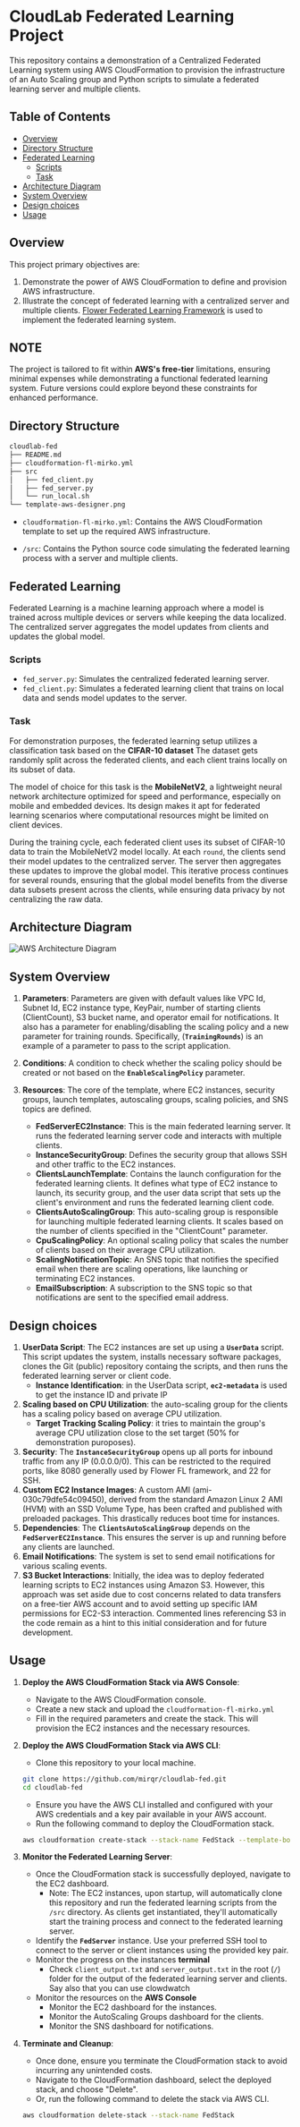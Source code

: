 # CloudLab Federated Learning Project

This repository contains a demonstration of a Centralized Federated Learning system using AWS CloudFormation to provision the infrastructure of an Auto Scaling group and Python scripts to simulate a federated learning server and multiple clients.


## Table of Contents

- [Overview](#overview)
- [Directory Structure](#directory-structure)
- [Federated Learning](#federated-learning)
  - [Scripts](#scripts)
  - [Task](#task)
- [Architecture Diagram](#architecture-diagram)
- [System Overview](#system-overview)
- [Design choices](#design-choices)
- [Usage](#usage)

## Overview

This project primary objectives are:

1. Demonstrate the power of AWS CloudFormation to define and provision AWS infrastructure.
2. Illustrate the concept of federated learning with a centralized server and multiple clients. [Flower Federated Learning Framework](https://flower.dev/) is used to implement the federated learning system.

## NOTE

The project is tailored to fit within **AWS's free-tier** limitations, ensuring minimal expenses while demonstrating a functional federated learning system. Future versions could explore beyond these constraints for enhanced performance.   

## Directory Structure

```bash
cloudlab-fed
├── README.md
├── cloudformation-fl-mirko.yml
├── src
│   ├── fed_client.py
│   ├── fed_server.py
│   └── run_local.sh
└── template-aws-designer.png
```

- `cloudformation-fl-mirko.yml`: Contains the AWS CloudFormation template to set up the required AWS infrastructure.
  
- `/src`: Contains the Python source code simulating the federated learning process with a server and multiple clients.

## Federated Learning

Federated Learning is a machine learning approach where a model is trained across multiple devices or servers while keeping the data localized. The centralized server aggregates the model updates from clients and updates the global model.

### Scripts

- `fed_server.py`: Simulates the centralized federated learning server.
- `fed_client.py`: Simulates a federated learning client that trains on local data and sends model updates to the server.

### Task

For demonstration purposes, the federated learning setup utilizes a classification task based on the **CIFAR-10 dataset** The dataset gets randomly split across the federated clients, and each client trains locally on its subset of data.

The model of choice for this task is the **MobileNetV2**, a lightweight neural network architecture optimized for speed and performance, especially on mobile and embedded devices. Its design makes it apt for federated learning scenarios where computational resources might be limited on client devices.

During the training cycle, each federated client uses its subset of CIFAR-10 data to train the MobileNetV2 model locally. At each `round`, the clients send their model updates to the centralized server. The server then aggregates these updates to improve the global model. This iterative process continues for several rounds, ensuring that the global model benefits from the diverse data subsets present across the clients, while ensuring data privacy by not centralizing the raw data.

## Architecture Diagram

![AWS Architecture Diagram](./template-aws-designer.png)


## System Overview

1. **Parameters**: Parameters are given with default values like VPC Id, Subnet Id, EC2 instance type, KeyPair, number of starting clients (ClientCount), S3 bucket name, and operator email for notifications. It also has a parameter for enabling/disabling the scaling policy and a new parameter for training rounds. Specifically, (**`TrainingRounds`**) is an example of a parameter to pass to the script application.

2. **Conditions**: A condition to check whether the scaling policy should be created or not based on the **`EnableScalingPolicy`** parameter.
3. **Resources**: The core of the template, where EC2 instances, security groups, launch templates, autoscaling groups, scaling policies, and SNS topics are defined.
    - **FedServerEC2Instance**: This is the main federated learning server. It runs the federated learning server code and interacts with multiple clients.
    - **InstanceSecurityGroup**: Defines the security group that allows SSH and other traffic to the EC2 instances.
    - **ClientsLaunchTemplate**: Contains the launch configuration for the federated learning clients. It defines what type of EC2 instance to launch, its security group, and the user data script that sets up the client's environment and runs the federated learning client code.
    - **ClientsAutoScalingGroup**: This auto-scaling group is responsible for launching multiple federated learning clients. It scales based on the number of clients specified in the "ClientCount" parameter.
    - **CpuScalingPolicy**: An optional scaling policy that scales the number of clients based on their average CPU utilization.
    - **ScalingNotificationTopic**: An SNS topic that notifies the specified email when there are scaling operations, like launching or terminating EC2 instances.
    - **EmailSubscription**: A subscription to the SNS topic so that notifications are sent to the specified email address.

## Design choices

1. **UserData Script**: The EC2 instances are set up using a **`UserData`** script. This script updates the system, installs necessary software packages, clones the Git (public) repository containg the scripts, and then runs the federated learning server or client code.
    - **Instance Identification**: in the UserData script, **`ec2-metadata`** is used to get the instance ID and private IP
2. **Scaling based on CPU Utilization**: the auto-scaling group for the clients has a scaling policy based on average CPU utilization. 
    - **Target Tracking Scaling Policy**: it tries to maintain the group's average CPU utilization close to the set target (50% for demonstration puroposes).
3. **Security**: The **`InstanceSecurityGroup`** opens up all ports for inbound traffic from any IP (0.0.0.0/0). This can be restricted to the required ports, like 8080 generally used by Flower FL framework, and 22 for SSH.
4. **Custom EC2 Instance Images**: A custom AMI (ami-030c79dfe54c09450), derived from the standard Amazon Linux 2 AMI (HVM) with an SSD Volume Type, has been crafted and published with preloaded packages. This drastically reduces boot time for instances.
5. **Dependencies**: The **`ClientsAutoScalingGroup`** depends on the **`FedServerEC2Instance`**. This ensures the server is up and running before any clients are launched.
6. **Email Notifications**: The system is set to send email notifications for various scaling events.
7. **S3 Bucket Interactions**: Initially, the idea was to deploy federated learning scripts to EC2 instances using Amazon S3. However, this approach was set aside due to cost concerns related to data transfers on a free-tier AWS account and to avoid setting up specific IAM permissions for EC2-S3 interaction. Commented lines referencing S3 in the code remain as a hint to this initial consideration and for future development.

## Usage

1. **Deploy the AWS CloudFormation Stack via AWS Console**:
    - Navigate to the AWS CloudFormation console.
    - Create a new stack and upload the `cloudformation-fl-mirko.yml`
    - Fill in the required parameters and create the stack. This will provision the EC2 instances and the necessary resources.

2. **Deploy the AWS CloudFormation Stack via AWS CLI**:
    - Clone this repository to your local machine.

    ```bash
    git clone https://github.com/mirqr/cloudlab-fed.git
    cd cloudlab-fed
    ```

    - Ensure you have the AWS CLI installed and configured with your AWS credentials and a key pair available in your AWS account.
    - Run the following command to deploy the CloudFormation stack.

    ```bash
    aws cloudformation create-stack --stack-name FedStack --template-body file://cloudformation-fl-mirko.yml --parameters ParameterKey=ClientCount,ParameterValue='4' ParameterKey=OperatorEMail,ParameterValue='YOUR_EMAIL' --parameters ParameterKey=KeyName,ParameterValue=YOUR_KEY_PAIR_NAME
    ```

3. **Monitor the Federated Learning Server**:
    - Once the CloudFormation stack is successfully deployed, navigate to the EC2 dashboard.
        - Note: The EC2 instances, upon startup, will automatically clone this repository and run the federated learning scripts from the `/src` directory. As clients get instantiated, they'll automatically start the training process and connect to the federated learning server.
    - Identify the **`FedServer`** instance. Use your preferred SSH tool to connect to the server or client instances using the provided key pair.
    - Monitor the progress on the instances **terminal**
        - Check `client_output.txt` and `server_output.txt` in the root (`/`) folder for the output of the federated learning server and clients. Say also that you can use clowdwatch 
    - Monitor the resources on the **AWS Console**
        - Monitor the EC2 dashboard for the instances.
        - Monitor the AutoScaling Groups dashboard for the clients.
        - Monitor the SNS dashboard for notifications.

4. **Terminate and Cleanup**:
    - Once done, ensure you terminate the CloudFormation stack to avoid incurring any unintended costs.
    - Navigate to the CloudFormation dashboard, select the deployed stack, and choose "Delete".
    - Or, run the following command to delete the stack via AWS CLI.

    ```bash
    aws cloudformation delete-stack --stack-name FedStack
    ``` 
